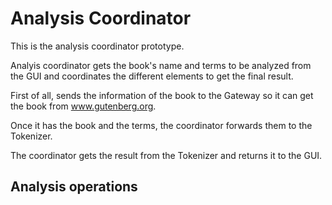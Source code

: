 # Analysis Coordinator

This is the analysis coordinator prototype.

Analyis coordinator gets the book's name and terms to be analyzed from the GUI and coordinates the different elements to get the final result. 

First of all, sends the information of the book to the Gateway so it can get the book from www.gutenberg.org.

Once it has the book and the terms, the coordinator forwards them to the Tokenizer.

The coordinator gets the result from the Tokenizer and returns it to the GUI.

## Analysis operations
